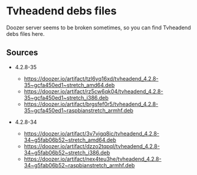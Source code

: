 # Tvheadend debs files

Doozer server seems to be broken sometimes, so you can find Tvheadend debs files here.

## Sources


* 4.2.8-35
    * https://doozer.io/artifact/tzl6yq16xd/tvheadend_4.2.8-35~gcfa450ed1~stretch_amd64.deb
    * https://doozer.io/artifact/rz5cw6qk04/tvheadend_4.2.8-35~gcfa450ed1~stretch_i386.deb
    * https://doozer.io/artifact/brgsfef0r5/tvheadend_4.2.8-35~gcfa450ed1~raspbianstretch_armhf.deb

* 4.2.8-34
    * https://doozer.io/artifact/3v7vjgq8ic/tvheadend_4.2.8-34~g5fab06b52~stretch_amd64.deb
    * https://doozer.io/artifact/dzzo2tqpql/tvheadend_4.2.8-34~g5fab06b52~stretch_i386.deb
    * https://doozer.io/artifact/nex4teu3he/tvheadend_4.2.8-34~g5fab06b52~raspbianstretch_armhf.deb